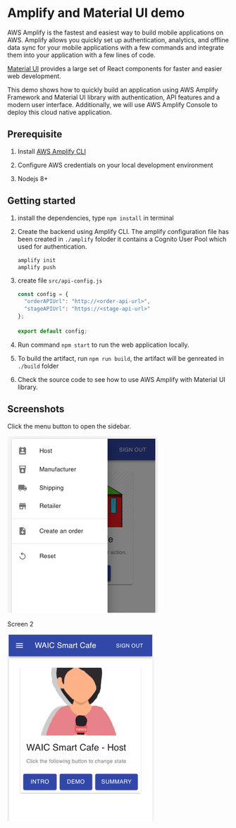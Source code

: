 # Amplify and Material UI demo

AWS Amplify is the fastest and easiest way to build mobile applications on AWS. 
Amplify allows you quickly set up authentication, analytics, and offline data sync for 
your mobile applications with a few commands and integrate them into your application with 
a few lines of code.

[Material UI](https://material-ui.com/) provides a large set of React components for faster and 
easier web development.

This demo shows how to quickly build an application using AWS Amplify Framework and Material UI
library with authentication, API features and a modern user interface. Additionally, we will use 
AWS Amplify Console to deploy this cloud native application.

## Prerequisite

1. Install [AWS Amplify CLI](https://github.com/aws-amplify/amplify-cli#install-the-cli)

1. Configure AWS credentials on your local development environment

1. Nodejs 8+ 

## Getting started

1. install the dependencies, type `npm install` in terminal

1. Create the backend using Amplify CLI. The amplify configuration file has been created in `./amplify` foloder
it contains a Cognito User Pool which used for authentication.
    ```shell script
    amplify init
    amplify push
    ```
1. create file `src/api-config.js`
    ```javascript
    const config = {
      "orderAPIUrl": "http://<order-api-url>",
      "stageAPIUrl": "https://<stage-api-url>"
    };
    
    export default config;
    ```
1. Run command `npm start` to run the web application locally. 

1. To build the artifact, run `npm run build`, the artifact will be genreated in `./build` folder

1. Check the source code to see how to use AWS Amplify with Material UI library.


## Screenshots

Click the menu button to open the sidebar. 

![](assets/sidebar.png)

Screen 2

![](assets/host.png)





